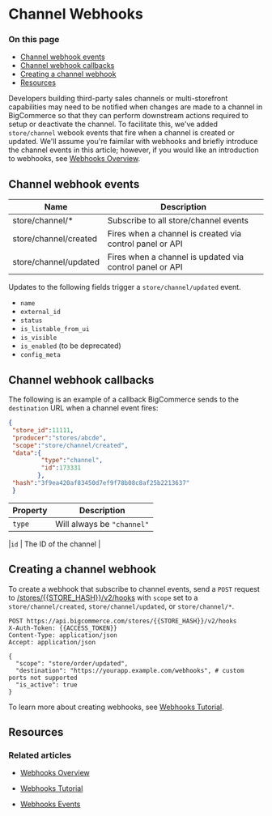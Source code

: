 # Channel Webhooks

<div class="otp" id="no-index">

### On this page

- [Channel webhook events](#channel-webhook-events)
- [Channel webhook callbacks](#channel-webhook-callbacks)
- [Creating a channel webhook](#creating-a-channel-webhook)
- [Resources](#resources)

</div>

Developers building third-party sales channels or multi-storefront capabilities may need to be notified when changes are made to a channel in BigCommerce so that they can perform downstream actions required to setup or deactivate the channel. To facilitate this, we've added `store/channel` webook events that fire when a channel is created or updated. We'll assume you're faimilar with webhooks and briefly introduce the channel events in this article; however, if you would like an introduction to webhooks, see [Webhooks Overview](https://developer.bigcommerce.com/api-docs/getting-started/webhooks/about-webhooks).


## Channel webhook events

| Name                  | Description |
|-----------------------|-------------|
| store/channel/*       | Subscribe to all store/channel events|
| store/channel/created | Fires when a channel is created via control panel or API |
| store/channel/updated | Fires when a channel is updated via control panel or API |

Updates to the following fields trigger a `store/channel/updated` event.

* `name`
* `external_id`
* `status`
* `is_listable_from_ui`
* `is_visible`
* `is_enabled` (to be deprecated)
* `config_meta`


## Channel webhook callbacks

The following is an example of a callback BigCommerce sends to the `destination` URL when a channel event fires:


```json
{
 "store_id":11111,
 "producer":"stores/abcde",
 "scope":"store/channel/created",
 "data":{
         "type":"channel",
         "id":173331
        },
 "hash":"3f9ea420af83450d7ef9f78b08c8af25b2213637"
 }
 ```

 | Property | Description |
|-|-|
|`type`| Will always be `"channel"` |

|`id`  | The ID of the channel  |

## Creating a channel webhook

To create a webhook that subscribe to channel events, send a `POST` request to [/stores/{{STORE_HASH}}/v2/hooks](https://developer.bigcommerce.com/api-reference/webhooks/webhooks/createwebhooks) with `scope` set to a `store/channel/created`, `store/channel/updated`, or `store/channel/*`.


```http
POST https://api.bigcommerce.com/stores/{{STORE_HASH}}/v2/hooks
X-Auth-Token: {{ACCESS_TOKEN}}
Content-Type: application/json
Accept: application/json

{
  "scope": "store/order/updated",
  "destination": "https://yourapp.example.com/webhooks", # custom ports not supported
  "is_active": true
}
```

To learn more about creating webhooks, see [Webhooks Tutorial](https://developer.bigcommerce.com/api-docs/store-management/webhooks/tutorial).


## Resources

### Related articles

* [Webhooks Overview](https://developer.bigcommerce.com/api-docs/store-management/webhooks/overview)

* [Webhooks Tutorial](https://developer.bigcommerce.com/api-docs/store-management/webhooks/tutorial)

* [Webhooks Events](https://developer.bigcommerce.com/api-docs/getting-started/webhooks/webhook-events)
